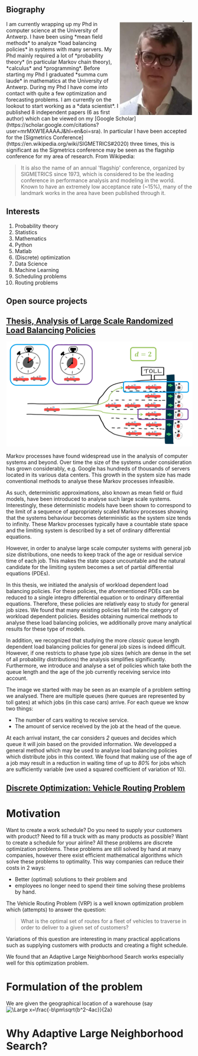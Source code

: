 ## Biography

<img style="float: right;" src="profile_pic.JPG" alt="profile_pic" width="200"/>
 I am currently wrapping up my Phd in computer science at the University of Antwerp. I have been using *mean field methods* to analyze *load balancing policies* in systems with many servers. 
My Phd mainly required a lot of *probability theory* (in particular Markov chain theory), *calculus* and *programming*.
Before starting my Phd I graduated *summa cum laude* in mathematics at the University of Antwerp.
During my Phd I have come into contact with quite a few optimization and forecasting problems. I am currently on the lookout to start working as a *data scientist*.
I published 8 independent papers (6 as first author) which can be viewed on my [Google Scholar](https://scholar.google.com/citations?user=mrMXW1EAAAAJ&hl=en&oi=sra).
In particular I have been accepted for the [Sigmetrics Conference](https://en.wikipedia.org/wiki/SIGMETRICS#2020) three times, this is significant as the Sigmetrics conference may be seen as the flagship conference for my area of research. From Wikipedia: 

>It is also the name of an annual 'flagship' conference, organized by SIGMETRICS since 1973, which is considered to be the leading conference in performance analysis and modeling in the world. Known to have an extremely low acceptance rate (~15%), many of the landmark works in the area have been published through it.


## Interests

 1. Probability theory
 2. Statistics
 3. Mathematics
 4. Python
 5. Matlab
 6. (Discrete) optimization
 7. Data Science
 8. Machine Learning
 9. Scheduling problems
 10. Routing problems

## Open source projects

## [Thesis, Analysis of Large Scale Randomized Load Balancing Policies](https://github.com/THellemans/Thesis-Analysis-of-Large-Scale-Randomized-Load-Balancing-Policies)

![image](figure_expected_workload-removebg.png)

Markov processes have found widespread use in the analysis of computer systems and beyond. Over time the size of the systems under consideration has grown considerably, e.g. Google has hundreds
of thousands of servers located in its various data centers. This growth in the system size has made
conventional methods to analyse these Markov processes infeasible.

As such, deterministic approximations, also known as mean field or fluid models, have been
introduced to analyse such large scale systems. Interestingly, these deterministic models have been
shown to correspond to the limit of a sequence of appropriately scaled Markov processes showing
that the systems behaviour becomes deterministic as the system size tends to infinity.
These Markov processes typically have a countable state space and the limiting system is described
by a set of ordinary differential equations.

However, in order to analyse large scale computer
systems with general job size distributions, one needs to keep track of the age or residual service
time of each job. This makes the state space uncountable and the natural candidate for the limiting
system becomes a set of partial differential equations (PDEs).

In this thesis, we initiated the analysis of workload dependent load balancing policies. For these policies, the aforementioned PDEs can be reduced to a single integro differential equation or to ordinary differential equations. Therefore, these policies are relatively easy to study for general job sizes. We found that many existing policies fall into the category of workload dependent policies. Besides obtaining numerical methods to analyse these load balancing policies, we additionally prove many analytical results for these type of models.

In addition, we recognized that studying the more *classic* queue length dependent load balancing policies for general job sizes is indeed difficult. However, if one restricts to phase type job sizes (which are dense in the set of all probability distributions) the analysis simplifies significantly. Furthermore, we introduce and analyse a set of policies which take both the queue length and the age of the job currently receiving service into account.

The image we started with may be seen as an example of a problem setting we analysed. There are multiple queues (here queues are represented by toll gates) at which jobs (in this case cars) arrive. For each queue we know two things: 
 - The number of cars waiting to receive service.
 - The amount of service received by the job at the head of the queue.

At each arrival instant, the car considers *2* queues and decides which queue it will join based on the provided information. We developped a general method which may be used to analyse load balancing policies which distribute jobs in this context. We found that making use of the age of a job may result in a reduction in waiting time of up to *80%* for jobs which are sufficiently variable (we used a squared coefficient of variation of 10).

## [Discrete Optimization: Vehicle Routing Problem](https://github.com/THellemans/vehicle_routing_problem)

# Motivation

Want to create a work schedule? Do you need to supply your customers with product? Need to fill a truck with as many products as possible? Want to create a schedule for your airline? All these problems are discrete optimization problems. These problems are still solved by hand at many companies, however there exist efficient mathematical algorithms which solve these problems to optimality. This way companies can reduce their costs in 2 ways:
 - Better (optimal) solutions to their problem and
 - employees no longer need to spend their time solving these problems by hand.

The Vehicle Routing Problem (VRP) is a well known optimization problem which (attempts) to answer the question:

> What is the optimal set of routes for a fleet of vehicles to traverse in order to deliver to a given set of customers?

Variations of this question are interesting in many practical applications such as supplying customers with products and creating a flight schedule.

We found that an Adaptive Large Neighborhood Search works especially well for this optimization problem.

# Formulation of the problem

We are given the geographical location of a warehouse (say <img src="https://latex.codecogs.com/svg.latex?\Large&space;x=\frac{-b\pm\sqrt{b^2-4ac}}{2a}" title="\Large x=\frac{-b\pm\sqrt{b^2-4ac}}{2a}" />

# Why Adaptive Large Neighborhood Search?


